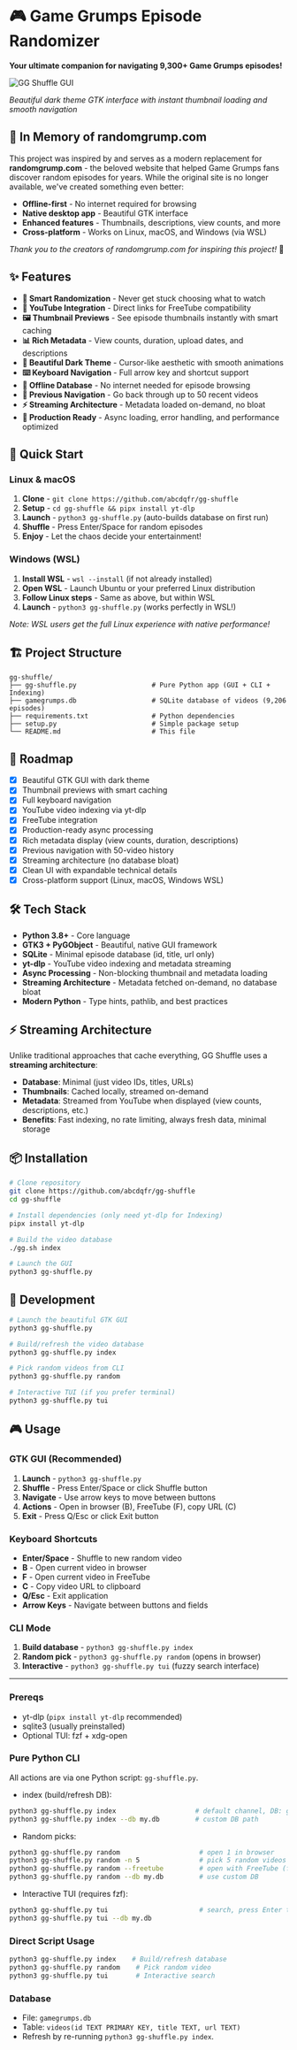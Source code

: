 # 🎮 Game Grumps Episode Randomizer

**Your ultimate companion for navigating 9,300+ Game Grumps episodes!**

![GG Shuffle GUI](Screenshot%20from%202025-09-01%2001-03-47.png)

*Beautiful dark theme GTK interface with instant thumbnail loading and smooth navigation*

## 🌟 In Memory of randomgrump.com

This project was inspired by and serves as a modern replacement for **randomgrump.com** - the beloved website that helped Game Grumps fans discover random episodes for years. While the original site is no longer available, we've created something even better:

- **Offline-first** - No internet required for browsing
- **Native desktop app** - Beautiful GTK interface
- **Enhanced features** - Thumbnails, descriptions, view counts, and more
- **Cross-platform** - Works on Linux, macOS, and Windows (via WSL)

*Thank you to the creators of randomgrump.com for inspiring this project!* 🙏

## ✨ Features

- **🎲 Smart Randomization** - Never get stuck choosing what to watch
- **🔗 YouTube Integration** - Direct links for FreeTube compatibility  
- **🖼️ Thumbnail Previews** - See episode thumbnails instantly with smart caching
- **📊 Rich Metadata** - View counts, duration, upload dates, and descriptions
- **🌙 Beautiful Dark Theme** - Cursor-like aesthetic with smooth animations
- **⌨️ Keyboard Navigation** - Full arrow key and shortcut support
- **💾 Offline Database** - No internet needed for episode browsing
- **🔄 Previous Navigation** - Go back through up to 50 recent videos
- **⚡ Streaming Architecture** - Metadata loaded on-demand, no bloat
- **🚀 Production Ready** - Async loading, error handling, and performance optimized

## 🚀 Quick Start

### Linux & macOS
1. **Clone** - `git clone https://github.com/abcdqfr/gg-shuffle`
2. **Setup** - `cd gg-shuffle && pipx install yt-dlp`
3. **Launch** - `python3 gg-shuffle.py` (auto-builds database on first run)
4. **Shuffle** - Press Enter/Space for random episodes
5. **Enjoy** - Let the chaos decide your entertainment!

### Windows (WSL)
1. **Install WSL** - `wsl --install` (if not already installed)
2. **Open WSL** - Launch Ubuntu or your preferred Linux distribution
3. **Follow Linux steps** - Same as above, but within WSL
4. **Launch** - `python3 gg-shuffle.py` (works perfectly in WSL!)

*Note: WSL users get the full Linux experience with native performance!*

## 🏗️ Project Structure

```
gg-shuffle/
├── gg-shuffle.py                   # Pure Python app (GUI + CLI + Indexing)
├── gamegrumps.db                   # SQLite database of videos (9,206 episodes)
├── requirements.txt                # Python dependencies
├── setup.py                        # Simple package setup
└── README.md                       # This file
```

## 🎯 Roadmap

- [x] Beautiful GTK GUI with dark theme
- [x] Thumbnail previews with smart caching
- [x] Full keyboard navigation
- [x] YouTube video indexing via yt-dlp
- [x] FreeTube integration
- [x] Production-ready async processing
- [x] Rich metadata display (view counts, duration, descriptions)
- [x] Previous navigation with 50-video history
- [x] Streaming architecture (no database bloat)
- [x] Clean UI with expandable technical details
- [x] Cross-platform support (Linux, macOS, Windows WSL)

## 🛠️ Tech Stack

- **Python 3.8+** - Core language
- **GTK3 + PyGObject** - Beautiful, native GUI framework
- **SQLite** - Minimal episode database (id, title, url only)
- **yt-dlp** - YouTube video indexing and metadata streaming
- **Async Processing** - Non-blocking thumbnail and metadata loading
- **Streaming Architecture** - Metadata fetched on-demand, no database bloat
- **Modern Python** - Type hints, pathlib, and best practices

## ⚡ Streaming Architecture

Unlike traditional approaches that cache everything, GG Shuffle uses a **streaming architecture**:

- **Database**: Minimal (just video IDs, titles, URLs)
- **Thumbnails**: Cached locally, streamed on-demand
- **Metadata**: Streamed from YouTube when displayed (view counts, descriptions, etc.)
- **Benefits**: Fast indexing, no rate limiting, always fresh data, minimal storage

## 📦 Installation

```bash
# Clone repository
git clone https://github.com/abcdqfr/gg-shuffle
cd gg-shuffle

# Install dependencies (only need yt-dlp for Indexing)
pipx install yt-dlp

# Build the video database
./gg.sh index

# Launch the GUI
python3 gg-shuffle.py
```

## 🚀 Development

```bash
# Launch the beautiful GTK GUI
python3 gg-shuffle.py

# Build/refresh the video database
python3 gg-shuffle.py index

# Pick random videos from CLI
python3 gg-shuffle.py random

# Interactive TUI (if you prefer terminal)
python3 gg-shuffle.py tui
```

## 🎮 Usage

### GTK GUI (Recommended)
1. **Launch** - `python3 gg-shuffle.py`
2. **Shuffle** - Press Enter/Space or click Shuffle button
3. **Navigate** - Use arrow keys to move between buttons
4. **Actions** - Open in browser (B), FreeTube (F), copy URL (C)
5. **Exit** - Press Q/Esc or click Exit button

### Keyboard Shortcuts
- **Enter/Space** - Shuffle to new random video
- **B** - Open current video in browser
- **F** - Open current video in FreeTube
- **C** - Copy video URL to clipboard
- **Q/Esc** - Exit application
- **Arrow Keys** - Navigate between buttons and fields

### CLI Mode
1. **Build database** - `python3 gg-shuffle.py index`
2. **Random pick** - `python3 gg-shuffle.py random` (opens in browser)
3. **Interactive** - `python3 gg-shuffle.py tui` (fuzzy search interface)

---

### Prereqs
- yt-dlp (`pipx install yt-dlp` recommended)
- sqlite3 (usually preinstalled)
- Optional TUI: fzf + xdg-open

### Pure Python CLI
All actions are via one Python script: `gg-shuffle.py`.

- index (build/refresh DB):
```sh
python3 gg-shuffle.py index                    # default channel, DB: gamegrumps.db
python3 gg-shuffle.py index --db my.db         # custom DB path
```

- Random picks:
```sh
python3 gg-shuffle.py random                    # open 1 in browser
python3 gg-shuffle.py random -n 5               # pick 5 random videos
python3 gg-shuffle.py random --freetube         # open with FreeTube (freetube://)
python3 gg-shuffle.py random --db my.db         # use custom DB
```

- Interactive TUI (requires fzf):
```sh
python3 gg-shuffle.py tui                       # search, press Enter to open
python3 gg-shuffle.py tui --db my.db
```

### Direct Script Usage
```sh
python3 gg-shuffle.py index    # Build/refresh database
python3 gg-shuffle.py random    # Pick random video
python3 gg-shuffle.py tui       # Interactive search
```

### Database
- File: `gamegrumps.db`
- Table: `videos(id TEXT PRIMARY KEY, title TEXT, url TEXT)`
- Refresh by re-running `python3 gg-shuffle.py index`.
